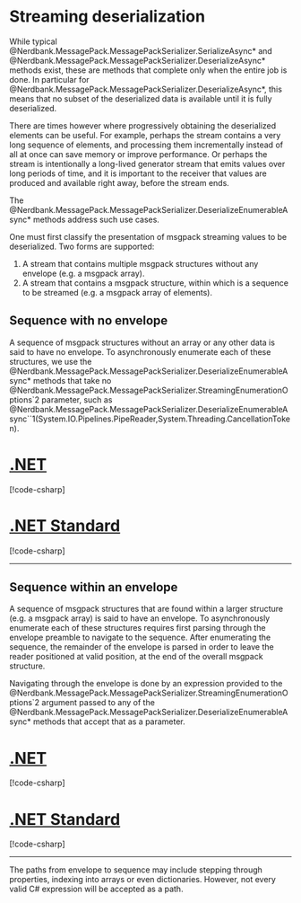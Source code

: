 # Streaming deserialization

While typical @Nerdbank.MessagePack.MessagePackSerializer.SerializeAsync* and @Nerdbank.MessagePack.MessagePackSerializer.DeserializeAsync* methods exist, these are methods that complete only when the entire job is done.
In particular for @Nerdbank.MessagePack.MessagePackSerializer.DeserializeAsync*, this means that no subset of the deserialized data is available until it is fully deserialized.

There are times however where progressively obtaining the deserialized elements can be useful.
For example, perhaps the stream contains a very long sequence of elements, and processing them incrementally instead of all at once can save memory or improve performance.
Or perhaps the stream is intentionally a long-lived generator stream that emits values over long periods of time, and it is important to the receiver that values are produced and available right away, before the stream ends.

The @Nerdbank.MessagePack.MessagePackSerializer.DeserializeEnumerableAsync* methods address such use cases.

One must first classify the presentation of msgpack streaming values to be deserialized.
Two forms are supported:

1. A stream that contains multiple msgpack structures without any envelope (e.g. a msgpack array).
1. A stream that contains a msgpack structure, within which is a sequence to be streamed (e.g. a msgpack array of elements).

## Sequence with no envelope

A sequence of msgpack structures without an array or any other data is said to have no envelope.
To asynchronously enumerate each of these structures, we use the @Nerdbank.MessagePack.MessagePackSerializer.DeserializeEnumerableAsync* methods that take no @Nerdbank.MessagePack.MessagePackSerializer.StreamingEnumerationOptions`2 parameter, such as @Nerdbank.MessagePack.MessagePackSerializer.DeserializeEnumerableAsync``1(System.IO.Pipelines.PipeReader,System.Threading.CancellationToken).

# [.NET](#tab/net)

[!code-csharp[](../../samples/StreamingDeserialization.cs#TopLevelStreamingEnumerationNET)]

# [.NET Standard](#tab/netfx)

[!code-csharp[](../../samples/StreamingDeserialization.cs#TopLevelStreamingEnumerationNETFX)]

---

## Sequence within an envelope

A sequence of msgpack structures that are found within a larger structure (e.g. a msgpack array) is said to have an envelope.
To asynchronously enumerate each of these structures requires first parsing through the envelope preamble to navigate to the sequence.
After enumerating the sequence, the remainder of the envelope is parsed in order to leave the reader positioned at valid position, at the end of the overall msgpack structure.

Navigating through the envelope is done by an expression provided to the @Nerdbank.MessagePack.MessagePackSerializer.StreamingEnumerationOptions`2 argument passed to any of the @Nerdbank.MessagePack.MessagePackSerializer.DeserializeEnumerableAsync* methods that accept that as a parameter.

# [.NET](#tab/net)

[!code-csharp[](../../samples/StreamingDeserialization.cs#StreamingEnumerationWithEnvelopeNET)]

# [.NET Standard](#tab/netfx)

[!code-csharp[](../../samples/StreamingDeserialization.cs#StreamingEnumerationWithEnvelopeNETFX)]

---

The paths from envelope to sequence may include stepping through properties, indexing into arrays or even dictionaries.
However, not every valid C# expression will be accepted as a path.
